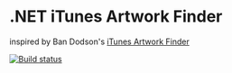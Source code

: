 # .NET iTunes Artwork Finder

inspired by Ban Dodson's [iTunes Artwork Finder](https://github.com/bendodson/itunes-artwork-finder)

[![Build status](https://ci.appveyor.com/api/projects/status/gu218jwj9ckskk5l/branch/master?svg=true)](https://ci.appveyor.com/project/JamesFreezeCZ/dotnet-itunes-artwork-finder/branch/master)

